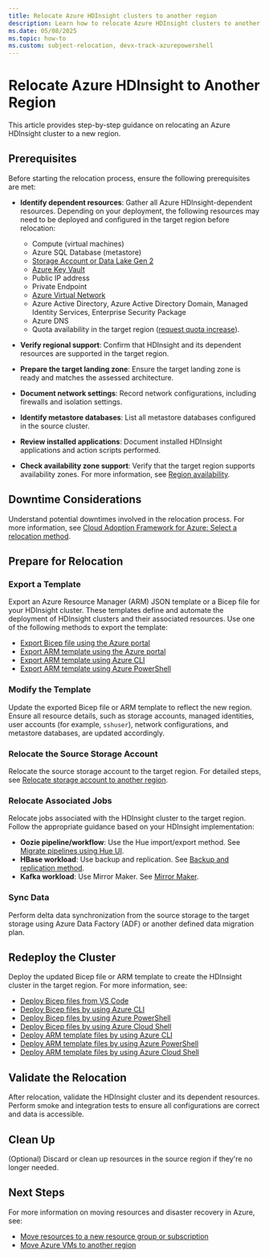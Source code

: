 ```yaml
---
title: Relocate Azure HDInsight clusters to another region
description: Learn how to relocate Azure HDInsight clusters to another region
ms.date: 05/08/2025
ms.topic: how-to
ms.custom: subject-relocation, devx-track-azurepowershell
---
```


# Relocate Azure HDInsight to Another Region

This article provides step-by-step guidance on relocating an Azure HDInsight cluster to a new region.

## Prerequisites

Before starting the relocation process, ensure the following prerequisites are met:

- **Identify dependent resources**: Gather all Azure HDInsight-dependent resources. Depending on your deployment, the following resources may need to be deployed and configured in the target region before relocation:

  - Compute (virtual machines)
  - Azure SQL Database (metastore)
  - [Storage Account or Data Lake Gen 2](./relocation-storage-account.md)
  - [Azure Key Vault](./relocation-key-vault.md)
  - Public IP address
  - Private Endpoint
  - [Azure Virtual Network](./relocation-virtual-network.md)
  - Azure Active Directory, Azure Active Directory Domain, Managed Identity Services, Enterprise Security Package
  - Azure DNS
  - Quota availability in the target region ([request quota increase](../../../hdinsight/quota-increase-request.md)).

- **Verify regional support**: Confirm that HDInsight and its dependent resources are supported in the target region.
- **Prepare the target landing zone**: Ensure the target landing zone is ready and matches the assessed architecture.
- **Document network settings**: Record network configurations, including firewalls and isolation settings.
- **Identify metastore databases**: List all metastore databases configured in the source cluster.
- **Review installed applications**: Document installed HDInsight applications and action scripts performed.
- **Check availability zone support**: Verify that the target region supports availability zones. For more information, see [Region availability](../../../hdinsight/hdinsight-use-availability-zones.md#prerequisites-and-region-availability).

## Downtime Considerations

Understand potential downtimes involved in the relocation process. For more information, see [Cloud Adoption Framework for Azure: Select a relocation method](/azure/cloud-adoption-framework/relocate/select#select-a-relocation-method).

## Prepare for Relocation

### Export a Template

Export an Azure Resource Manager (ARM) JSON template or a Bicep file for your HDInsight cluster. These templates define and automate the deployment of HDInsight clusters and their associated resources. Use one of the following methods to export the template:

- [Export Bicep file using the Azure portal](../../bicep/export-bicep-portal.md)
- [Export ARM template using the Azure portal](../../templates/export-template-portal.md)
- [Export ARM template using Azure CLI](../../templates/export-template-cli.md)
- [Export ARM template using Azure PowerShell](../../templates/export-template-powershell.md)

### Modify the Template

Update the exported Bicep file or ARM template to reflect the new region. Ensure all resource details, such as storage accounts, managed identities, user accounts (for example, `sshuser`), network configurations, and metastore databases, are updated accordingly.

### Relocate the Source Storage Account

Relocate the source storage account to the target region. For detailed steps, see [Relocate storage account to another region](./relocation-storage-account.md).

### Relocate Associated Jobs

Relocate jobs associated with the HDInsight cluster to the target region. Follow the appropriate guidance based on your HDInsight implementation:

- **Oozie pipeline/workflow**: Use the Hue import/export method. See [Migrate pipelines using Hue UI](https://gethue.com/exporting-and-importing-oozie-workflows/).
- **HBase workload**: Use backup and replication. See [Backup and replication method](../../../hdinsight/hbase/apache-hbase-backup-replication.md).
- **Kafka workload**: Use Mirror Maker. See [Mirror Maker](../../../hdinsight/kafka/apache-kafka-mirroring.md).

### Sync Data

Perform delta data synchronization from the source storage to the target storage using Azure Data Factory (ADF) or another defined data migration plan.

## Redeploy the Cluster

Deploy the updated Bicep file or ARM template to create the HDInsight cluster in the target region. For more information, see:

- [Deploy Bicep files from VS Code](../../bicep/deploy-vscode.md)
- [Deploy Bicep files by using Azure CLI](../../bicep/deploy-cli.md)
- [Deploy Bicep files by using Azure PowerShell](../../bicep/deploy-powershell.md)
- [Deploy Bicep files by using Azure Cloud Shell](../../bicep/deploy-cloud-shell.md)
- [Deploy ARM template files by using Azure CLI](../../templates/deploy-cli.md)
- [Deploy ARM template files by using Azure PowerShell](../../templates/deploy-powershell.md)
- [Deploy ARM template files by using Azure Cloud Shell](../../templates/deploy-cloud-shell.md)

## Validate the Relocation

After relocation, validate the HDInsight cluster and its dependent resources. Perform smoke and integration tests to ensure all configurations are correct and data is accessible.

## Clean Up

(Optional) Discard or clean up resources in the source region if they're no longer needed.

## Next Steps

For more information on moving resources and disaster recovery in Azure, see:

- [Move resources to a new resource group or subscription](../move-resource-group-and-subscription.md)
- [Move Azure VMs to another region](../../../site-recovery/azure-to-azure-tutorial-migrate.md)
